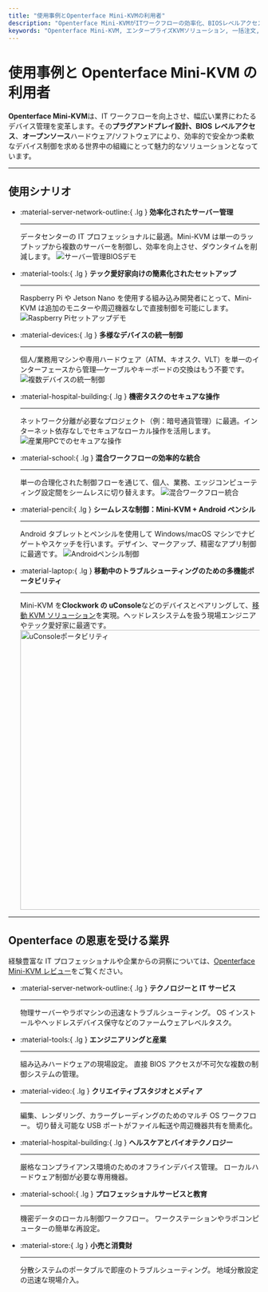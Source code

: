 ```yaml
---
title: "使用事例とOpenterface Mini-KVMの利用者"
description: "Openterface Mini-KVMがITワークフローの効率化、BIOSレベルアクセス、運用効率の向上にどのように貢献するかを、多様な業界の事例を通じて発見してください。サーバー管理、Raspberry Piセットアップ、セキュアな操作、Androidペンシル制御、uConsoleを使った現場トラブルシューティングなど、様々な使用シナリオも探索できます。"
keywords: "Openterface Mini-KVM, エンタープライズKVMソリューション, 一括注文, オープンソースハードウェア, BIOSレベルアクセス, ヘッドレスデバイス管理, セキュアIT運用, クロスプラットフォーム制御, エンジニアリング, クリエイティブスタジオ, 製造業, ヘルスケアIT, サーバー管理, Raspberry Piセットアップ, Androidペンシル制御, uConsole統合, テックトラブルシューティング, 暗号通貨セキュリティ, ワークフロー統合"
---
```


# 使用事例と Openterface Mini-KVM の利用者

**Openterface Mini-KVM**は、IT ワークフローを向上させ、幅広い業界にわたるデバイス管理を変革します。その**プラグアンドプレイ設計、BIOS レベルアクセス**、**オープンソース**ハードウェア/ソフトウェアにより、効率的で安全かつ柔軟なデバイス制御を求める世界中の組織にとって魅力的なソリューションとなっています。

---

## 使用シナリオ

<div class="grid cards" markdown>

-   :material-server-network-outline:{ .lg } **効率化されたサーバー管理**

    ***

    データセンターの IT プロフェッショナルに最適。Mini-KVM は単一のラップトップから複数のサーバーを制御し、効率を向上させ、ダウンタイムを削減します。
    <img src="https://assets.openterface.com/images/product/use-case-demo-pc-bios-1.webp" alt="サーバー管理BIOSデモ" style="max-width: 100%;"/>

-   :material-tools:{ .lg } **テック愛好家向けの簡素化されたセットアップ**

    ***

    Raspberry Pi や Jetson Nano を使用する組み込み開発者にとって、Mini-KVM は追加のモニターや周辺機器なしで直接制御を可能にします。
    <img src="https://assets.openterface.com/images/product/use-case-demo-respberry-pi.webp" alt="Raspberry Piセットアップデモ" style="max-width: 100%;"/>

-   :material-devices:{ .lg } **多様なデバイスの統一制御**

    ***

    個人/業務用マシンや専用ハードウェア（ATM、キオスク、VLT）を単一のインターフェースから管理—ケーブルやキーボードの交換はもう不要です。
    <img src="https://assets.openterface.com/images/product/use-case-demo-macmini2009-3.webp" alt="複数デバイスの統一制御" style="max-width: 100%;"/>

-   :material-hospital-building:{ .lg } **機密タスクのセキュアな操作**

    ***

    ネットワーク分離が必要なプロジェクト（例：暗号通貨管理）に最適。インターネット依存なしでセキュアなローカル操作を活用します。
    <img src="https://assets.openterface.com/images/product/use-case-demo-industrial-pc.webp" alt="産業用PCでのセキュアな操作" style="max-width: 100%;"/>

-   :material-school:{ .lg } **混合ワークフローの効率的な統合**

    ***

    単一の合理化された制御フローを通じて、個人、業務、エッジコンピューティング設定間をシームレスに切り替えます。
    <img src="https://assets.openterface.com/images/product/use-case-demo-macbookpro2010.webp" alt="混合ワークフロー統合" style="max-width: 100%;"/>

-   :material-pencil:{ .lg } **シームレスな制御：Mini-KVM + Android ペンシル**

    ***

    Android タブレットとペンシルを使用して Windows/macOS マシンでナビゲートやスケッチを行います。デザイン、マークアップ、精密なアプリ制御に最適です。
    <img src="https://assets.openterface.com/images/product/android_plus_pen.webp" alt="Androidペンシル制御" style="max-width: 100%;"/>

-   :material-laptop:{ .lg } **移動中のトラブルシューティングのための多機能ポータビリティ**

    ***

    Mini-KVM を**Clockwork の uConsole**などのデバイスとペアリングして、[移動 KVM ソリューション](https://x.com/TechxArtisan/status/1807824199152722019)を実現。ヘッドレスシステムを扱う現場エンジニアやテック愛好家に最適です。
    <img src="https://pbs.twimg.com/media/GRaeGqHa0AA_GMv?format=jpg&name=4096x4096" alt="uConsoleポータビリティ" width="560" height="560" style="max-width: 100%;"/>

</div>

---

## Openterface の恩恵を受ける業界

経験豊富な IT プロフェッショナルや企業からの洞察については、[Openterface Mini-KVM レビュー](/product/minikvm/reviews/)をご覧ください。

<div class="grid cards" markdown>

-   :material-server-network-outline:{ .lg } **テクノロジーと IT サービス**

    ***

    物理サーバーやラボマシンの迅速なトラブルシューティング。
    OS インストールやヘッドレスデバイス保守などのファームウェアレベルタスク。

-   :material-tools:{ .lg } **エンジニアリングと産業**

    ***

    組み込みハードウェアの現場設定。
    直接 BIOS アクセスが不可欠な複数の制御システムの管理。

-   :material-video:{ .lg } **クリエイティブスタジオとメディア**

    ***

    編集、レンダリング、カラーグレーディングのためのマルチ OS ワークフロー。
    切り替え可能な USB ポートがファイル転送や周辺機器共有を簡素化。

-   :material-hospital-building:{ .lg } **ヘルスケアとバイオテクノロジー**

    ***

    厳格なコンプライアンス環境のためのオフラインデバイス管理。
    ローカルハードウェア制御が必要な専用機器。

-   :material-school:{ .lg } **プロフェッショナルサービスと教育**

    ***

    機密データのローカル制御ワークフロー。
    ワークステーションやラボコンピューターの簡単な再設定。

-   :material-store:{ .lg } **小売と消費財**

    ***

    分散システムのポータブルで即座のトラブルシューティング。
    地域分散設定の迅速な現場介入。

</div>
